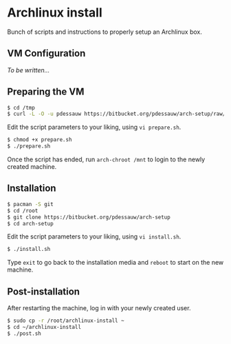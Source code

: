 # Archlinux install

Bunch of scripts and instructions to properly setup an Archlinux box.

## VM Configuration

*To be written...*

## Preparing the VM

```bash
$ cd /tmp
$ curl -L -O -u pdessauw https://bitbucket.org/pdessauw/arch-setup/raw/master/prepare.sh
```

Edit the script parameters to your liking, using `vi prepare.sh`.

```bash
$ chmod +x prepare.sh
$ ./prepare.sh
```

Once the script has ended, run `arch-chroot /mnt` to login to the newly created machine.

## Installation

```bash
$ pacman -S git
$ cd /root
$ git clone https://bitbucket.org/pdessauw/arch-setup
$ cd arch-setup
```

Edit the script parameters to your liking, using `vi install.sh`.

```bash
$ ./install.sh
```

Type `exit` to go back to the installation media and `reboot` to start on the new machine.

## Post-installation

After restarting the machine, log in with your newly created user.

```bash
$ sudo cp -r /root/archlinux-install ~
$ cd ~/archlinux-install
$ ./post.sh
```
